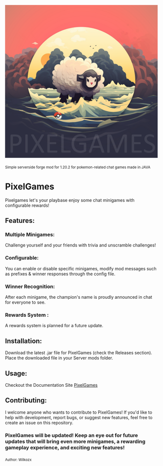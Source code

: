 <img src="https://github.com/Wilkozx/PixelGames/blob/main/src/main/resources/assets/pixelgames.png" height="500" width="500" >

<sub> Simple serverside forge mod for 1.20.2 for pokemon-related chat games made in JAVA </sub>
# PixelGames

Pixelgames let's your playbase enjoy some chat minigames with configurable rewards!

## Features:

### Multiple Minigames: 
Challenge yourself and your friends with trivia and unscramble challenges!

### Configurable:
You can enable or disable specific minigames, modify mod messages such as prefixes & winner responses through the config file.

### Winner Recognition: 
After each minigame, the champion's name is proudly announced in chat for everyone to see.

### Rewards System :
A rewards system is planned for a future update.

## Installation:

Download the latest .jar file for PixelGames (check the Releases section).
Place the downloaded file in your Server mods folder.

## Usage:

Checkout the Documentation Site [PixelGames](https://wilkozx.github.io/PixelGames)

## Contributing:

I welcome anyone who wants to contribute to PixelGames! If you'd like to help with development, report bugs, or suggest new features, feel free to create an issue on this repository.

### PixelGames will be updated! Keep an eye out for future updates that will bring even more minigames, a rewarding gameplay experience, and exciting new features!
<sub> Author: Wilkozx </sub>
